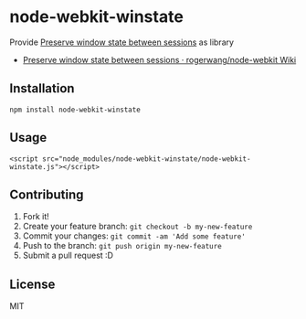 # node-webkit-winstate

Provide [Preserve window state between sessions](https://github.com/rogerwang/node-webkit/wiki/Preserve-window-state-between-sessions "Preserve window state between sessions · rogerwang/node-webkit Wiki") as library

- [Preserve window state between sessions · rogerwang/node-webkit Wiki](https://github.com/rogerwang/node-webkit/wiki/Preserve-window-state-between-sessions "Preserve window state between sessions · rogerwang/node-webkit Wiki")

## Installation

```
npm install node-webkit-winstate
```

## Usage

```
<script src="node_modules/node-webkit-winstate/node-webkit-winstate.js"></script>
```

## Contributing

1. Fork it!
2. Create your feature branch: `git checkout -b my-new-feature`
3. Commit your changes: `git commit -am 'Add some feature'`
4. Push to the branch: `git push origin my-new-feature`
5. Submit a pull request :D

## License

MIT